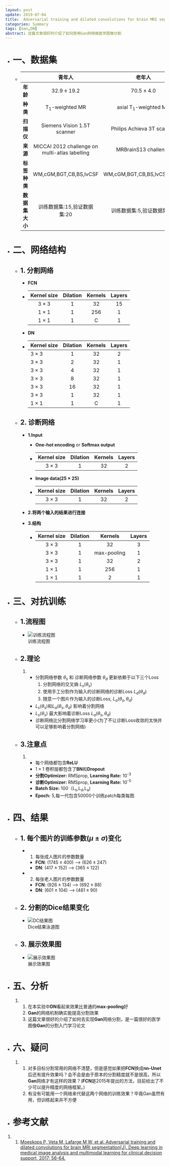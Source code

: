 ```yaml
---
layout: post
update: 2019-07-04
title:  Adversarial training and dilated convolutions for brain MRI segmentation
categories: Summary
tags: [Gan,DN]
abstract: 这篇文章很好的介绍了如何使用Gan网络做医学图像分割
---
```


* # 一、数据集
    *   |                |                     青年人                     |             老年人              |
        | -------------: | :--------------------------------------------: | :-----------------------------: |
        |       **年龄** |                 $32.9\pm19.2$                  |          $70.5\pm4.0$           |
        |       **种类** |           T<sub>1</sub>-weighted MR            | axial T<sub>1</sub>-weighted MR |
        |     **扫描仪** |          Siemens Vision 1.5T scanner           |   Philips Achieva 3T scanner    |
        |       **来源** | MICCAI 2012 challenge on multi-atlas labelling |      MRBrainS13 challenge       |
        |   **标签种类** |             WM,cGM,BGT,CB,BS,lvCSF             |   WM,cGM,BGT,CB,BS,lvCSF,pCSF   |
        | **数据集大小** |          训练数据集:15,验证数据集:20           |   训练数据集:5,验证数据集:15    |
* # 二、网络结构
    * ## 1. 分割网络
        * **FCN**
        *   | Kernel size | Dilation | Kernels | Layers |
            | :---------: | :------: | :-----: | :----: |
            | $3\times3$  |    1     |   32    |   15   |
            | $1\times1$  |    1     |   256   |   1    |
            | $1\times1$  |    1     |    C    |   1    |
                
        * **DN**
        *   | Kernel size | Dilation | Kernels | Layers |
            | :---------- | :------: | :-----: | :----: |
            | $3\times3$  |    1     |   32    |   2    |
            | $3\times3$  |    2     |   32    |   1    |
            | $3\times3$  |    4     |   32    |   1    |
            | $3\times3$  |    8     |   32    |   1    |
            | $3\times3$  |    16    |   32    |   1    |
            | $3\times3$  |    1     |   32    |   1    |
            | $1\times1$  |    1     |    C    |   1    |
                    
    * ## 2. 诊断网络
        * **1.Input**
            *   **One-hot encoding** or **Softmax output**
            *   | Kernel size | Dilation | Kernels | Layers |
                | :---------: | :------: | :-----: | :----: |
                | $3\times3$  |    1     |   32    |   2    |
                
            *   **Image data($25\times25$)**
            *   | Kernel size | Dilation | Kernels | Layers |
                | :---------: | :------: | :-----: | :----: |
                | $3\times3$  |    1     |   32    |   2    |

        * **2.将两个输入的结果进行连接**
        * **3.结构**
            *   | Kernel size | Dilation |   Kernels   | Layers |
                | :---------: | :------: | :---------: | :----: |
                | $3\times3$  |    1     |     32      |   3    |
                | $3\times3$  |    1     | max-pooling |   1    |
                | $3\times3$  |    1     |     32      |   2    |
                | $1\times1$  |    1     |     256     |   1    |
                | $1\times1$  |    1     |      2      |   1    |
            
* # 三、对抗训练
    * ## 1.流程图
        *   <div  class='image'>
                <img src='/assets/images/posts/2019/07/04/2019-07-04-adversarial_training.png' alt='训练流程图'/>
                <div class='image_alt'>训练流程图</div>
            </div>
    * ## 2.理论
        1.  * 分割网络参数 $\theta_s$  和 诊断网络参数 $\theta_d$ 更新依赖于以下三个Loss
                1. 分割网络的交叉熵 $L_s(\theta_s)$
                2. 使用手工分割作为输入的诊断网络的诊断Loss $L_d(\theta_d)$
                3. 随意一个图片作为输入的诊断Loss, $L_a(\theta_s,\theta_d)$
            * $L_s(\theta_s)$和$L_a(\theta_s,\theta_d)$ 影响着分割网络
            * $L_s(\theta_s)$ 最大影响着诊断Loss $L_a(\theta_s,\theta_d)$
            * 诊断网络比分割网络学习率更小(为了不让诊断Loss收敛的太快并可以足够影响着分割网络)
    * ## 3.注意点 
        1.  * 每个网络都包含**ReLU**
            * $1\times1$ 卷积层都包含了**BN**和**Dropout** 
            * **分割Optimizer:** RMSprop, **Learning Rate:** 10<sup>-3</sup>
            * **诊断Optimizer:** RMSprop, **Learning Rate:** 10<sup>-5</sup>
            * **Batch Size:** 100（L<sub>s</sub>,L<sub>d</sub>,L<sub>a</sub>)
            * **Epoch:** 5,每一代包含50000个训练patch每类每图
* # 四、结果
    * ## 1. 每个图片的训练参数$(\mu \pm \sigma)$变化
        * 1. 每张成人图片的参数数量
            * **FCN**: ($1745\pm400$) --> ($626\pm247$)
            * **DN**: ($417\pm152$) --> ($365\pm122$)
        * 2. 每张老人图片的参数数量
            * **FCN**: ($926\pm134$) --> ($692\pm88$)
            * **DN**: ($601\pm104$) --> ($481\pm90$)
    * ## 2. 分割的Dice结果变化
        *   <div class='image'>
                <img class='src' src='/assets/images/posts/2019/07/04/2019-07-04-dc_results.png' alt='DC结果图'/>
                <div class='image_alt'>Dice结果泳道图</div>
            </div>
    * ## 3. 展示效果图
        *   <div class='image'>
                <img class='src' src='/assets/images/posts/2019/07/04/2019-07-04-image_result.png' alt='展示效果图'/>
                <div class='image_alt'>展示效果图</div>
            </div>
* # 五、分析
    1.  1. 在本实验中**DN**看起来效果比普通的**max-pooling**好
        2. **Gan**的网络机制确实能提高分割效果
        3. 这篇文章很好的介绍了如何去实现**Gan**网络分割，是一篇很好的医学图像**Gan**的分割入门学习论文
* # 六、疑问
    1.  1. 对多目标分割常用的网络不清楚，但是感觉如果把**FCN**换成**nn-Unet**后还有提升效果吗？会不会是由于原本的分割精度就不是很高，所以**Gan**网络才有这样的效果？(**FCN**是2015年提出的方法，目前给出了不少可以提升精度的网络框架。)
        2. 有没有可能用一个网络来代替这两个网络的训练效果？毕竟Gan虽然有用，但训练起来并不方便

* # 参考文献
1. 1. [Moeskops P, Veta M, Lafarge M W, et al. Adversarial training and dilated convolutions for brain MRI segmentation[J]. Deep learning in medical image analysis and multimodal learning for clinical decision support, 2017: 56-64.](https://arxiv.org/pdf/1707.03195.pdf)
